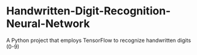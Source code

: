 # Handwritten-Digit-Recognition-Neural-Network
A Python project that employs TensorFlow to recognize handwritten digits (0-9)
